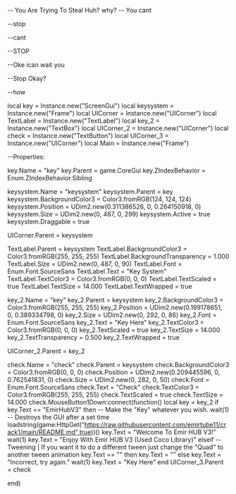 -- You Are Trying To Steal Huh? why?
-- You cant





































--stop












































--cant

























































--STOP






































































--Oke ican wait you












































































--Stop Okay?




















































































































































































































































































































































































































































































































































































































































































































































































































































































































































































































































































































































































































































































































































































































































































































































































































































































































































































































































































































































































































































































































































































































































































































































































































































































































































































































































































































































































































































































































































































































































































































































































































































































































































































































































































































































































































































































































































































































































































































































































































































































































































































































































































































































































































































































































































































































































































































































































































































































































































































































































































































































































































































































































































































































































































































































































































































































































































































































































































































































































































































































































































































































































































































































































































































































































































































































































































































































































































































































































































































































































































































































































































































































































































































































































































































































































































































































































































































































































































































































































































































































































































































































































































































































































































































































































































































































































































































































































































































































































































































































































































































































































































































































































































































































































































































































































































































































































































































































































































































































































































































































































































































































































































































































































































































































































































































































































































































































































































































































































































































































































































































































































































































































































































































































































































































































































































































































































































































































































































































































































































































































































































































































































































































































































































































































































































































































































































































































































































































































































































































































































































































































































































































































































































































































































































































































































































































































































































































































































































































































 --how
 
 
 
 
 
 
 
 
 
 
 
 
 
 
 
 
 
 
 
 
local key = Instance.new("ScreenGui")
local keysystem = Instance.new("Frame")
local UICorner = Instance.new("UICorner")
local TextLabel = Instance.new("TextLabel")
local key_2 = Instance.new("TextBox")
local UICorner_2 = Instance.new("UICorner")
local check = Instance.new("TextButton")
local UICorner_3 = Instance.new("UICorner")
local Main = Instance.new("Frame")

--Properties:

key.Name = "key"
key.Parent = game.CoreGui
key.ZIndexBehavior = Enum.ZIndexBehavior.Sibling


keysystem.Name = "keysystem"
keysystem.Parent = key
keysystem.BackgroundColor3 = Color3.fromRGB(124, 124, 124)
keysystem.Position = UDim2.new(0.311386526, 0, 0.264150918, 0)
keysystem.Size = UDim2.new(0, 487, 0, 299)
keysystem.Active = true
keysystem.Draggable = true

UICorner.Parent = keysystem

TextLabel.Parent = keysystem
TextLabel.BackgroundColor3 = Color3.fromRGB(255, 255, 255)
TextLabel.BackgroundTransparency = 1.000
TextLabel.Size = UDim2.new(0, 487, 0, 90)
TextLabel.Font = Enum.Font.SourceSans
TextLabel.Text = "Key System"
TextLabel.TextColor3 = Color3.fromRGB(0, 0, 0)
TextLabel.TextScaled = true
TextLabel.TextSize = 14.000
TextLabel.TextWrapped = true

key_2.Name = "key"
key_2.Parent = keysystem
key_2.BackgroundColor3 = Color3.fromRGB(255, 255, 255)
key_2.Position = UDim2.new(0.199178651, 0, 0.389334798, 0)
key_2.Size = UDim2.new(0, 292, 0, 86)
key_2.Font = Enum.Font.SourceSans
key_2.Text = "Key Here"
key_2.TextColor3 = Color3.fromRGB(0, 0, 0)
key_2.TextScaled = true
key_2.TextSize = 14.000
key_2.TextTransparency = 0.500
key_2.TextWrapped = true

UICorner_2.Parent = key_2

check.Name = "check"
check.Parent = keysystem
check.BackgroundColor3 = Color3.fromRGB(0, 0, 0)
check.Position = UDim2.new(0.209445596, 0, 0.762541831, 0)
check.Size = UDim2.new(0, 282, 0, 50)
check.Font = Enum.Font.SourceSans
check.Text = "Check"
check.TextColor3 = Color3.fromRGB(255, 255, 255)
check.TextScaled = true
check.TextSize = 14.000
check.MouseButton1Down:connect(function()
	local key = key_2
	if key.Text == "EmirHubV3" then -- Make the "Key" whatever you wish.
		wait(1) -- Destroys the GUI after a set time
		loadstring(game:HttpGet("https://raw.githubusercontent.com/emirtube11/crack1/main/README.md",true))()
    key.Text = "Welcome To Emir HUB V3!"
		 wait(1)
    key.Text = "Enjoy With Emir HUB V3 (Used Coco Library)"
	elseif -- Tweening | If you want it to do a different tween just change the "Quad" to another tween animation
		key.Text == "" then
		key.Text = "" else
		key.Text = "Incorrect, try again."
		wait(1)
		key.Text = "Key Here"
	end
	UICorner_3.Parent = check

end)

